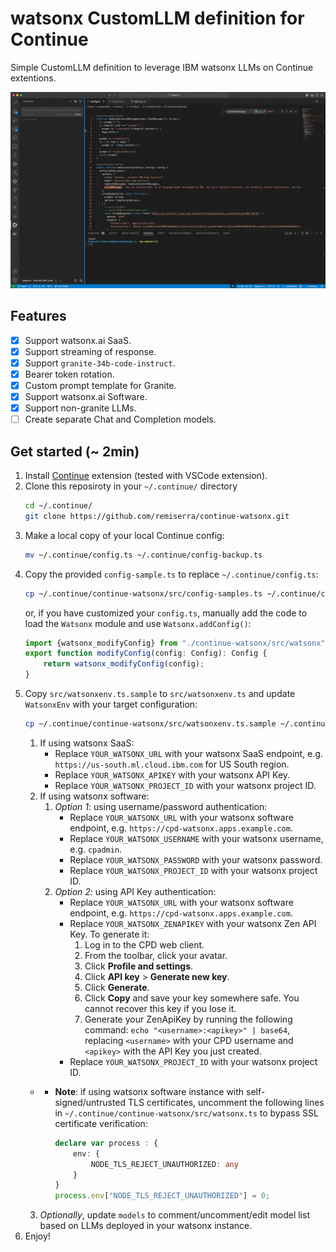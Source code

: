 # watsonx CustomLLM definition for Continue

Simple CustomLLM definition to leverage IBM watsonx LLMs on Continue extentions.

![watsonx with Continue GIF](./assets/continue-watsonx.gif)

## Features

- [x] Support watsonx.ai SaaS.
- [x] Support streaming of response.
- [x] Support `granite-34b-code-instruct`.
- [x] Bearer token rotation.
- [x] Custom prompt template for Granite.
- [x] Support watsonx.ai Software.
- [x] Support non-granite LLMs.
- [ ] Create separate Chat and Completion models.

## Get started (~ 2min)

1. Install [Continue](https://www.continue.dev/) extension (tested with VSCode extension).
2. Clone this reposiroty in your `~/.continue/` directory
    ```sh
    cd ~/.continue/
    git clone https://github.com/remiserra/continue-watsonx.git
    ```
3. Make a local copy of your local Continue config:
    ```sh
    mv ~/.continue/config.ts ~/.continue/config-backup.ts
    ```
4. Copy the provided `config-sample.ts` to replace `~/.continue/config.ts`:
    ```sh
    cp ~/.continue/continue-watsonx/src/config-samples.ts ~/.continue/config.ts
    ```
    or, if you have customized your `config.ts`, manually add the code to load the `Watsonx` module and use `Watsonx.addConfig()`:
    ```ts
    import {watsonx_modifyConfig} from "./continue-watsonx/src/watsonx"; 
    export function modifyConfig(config: Config): Config {
        return watsonx_modifyConfig(config);
    }
    ```
5. Copy `src/watsonxenv.ts.sample` to `src/watsonxenv.ts` and update `WatsonxEnv` with your target configuration:
    ```sh
    cp ~/.continue/continue-watsonx/src/watsonxenv.ts.sample ~/.continue/continue-watsonx/src/watsonxenv.ts
    ```
   1. If using watsonx SaaS:
      - Replace `YOUR_WATSONX_URL` with your watsonx SaaS endpoint, e.g. `https://us-south.ml.cloud.ibm.com` for US South region.
      - Replace `YOUR_WATSONX_APIKEY` with your watsonx API Key.
      - Replace `YOUR_WATSONX_PROJECT_ID` with your watsonx project ID.
   2. If using watsonx software:
      1. *Option 1*: using username/password authentication:
         - Replace `YOUR_WATSONX_URL` with your watsonx software endpoint, e.g. `https://cpd-watsonx.apps.example.com`.
         - Replace `YOUR_WATSONX_USERNAME` with your watsonx username, e.g. `cpadmin`.
         - Replace `YOUR_WATSONX_PASSWORD` with your watsonx password.
         - Replace `YOUR_WATSONX_PROJECT_ID` with your watsonx project ID.
      2. *Option 2*: using API Key authentication:
         - Replace `YOUR_WATSONX_URL` with your watsonx software endpoint, e.g. `https://cpd-watsonx.apps.example.com`.
         - Replace `YOUR_WATSONX_ZENAPIKEY` with your watsonx Zen API Key. To generate it:
            1. Log in to the CPD web client.
            2. From the toolbar, click your avatar.
            3. Click **Profile and settings**.
            4. Click **API key** > **Generate new key**.
            5. Click **Generate**.
            6. Click **Copy** and save your key somewhere safe. You cannot recover this key if you lose it.
            7. Generate your ZenApiKey by running the following command: `echo "<username>:<apikey>" | base64`, replacing `<username>` with your CPD username and `<apikey>` with the API Key you just created.
         - Replace `YOUR_WATSONX_PROJECT_ID` with your watsonx project ID.
    - 
      - **Note**: if using watsonx software instance with self-signed/untrusted TLS certificates, uncomment the following lines in `~/.continue/continue-watsonx/src/watsonx.ts` to bypass SSL certificate verification:

        ```ts
        declare var process : {
            env: {
                NODE_TLS_REJECT_UNAUTHORIZED: any
            }
        }
        process.env["NODE_TLS_REJECT_UNAUTHORIZED"] = 0;
        ```
   3. *Optionally*, update `models` to comment/uncomment/edit model list based on LLMs deployed in your watsonx instance.
6. Enjoy!
